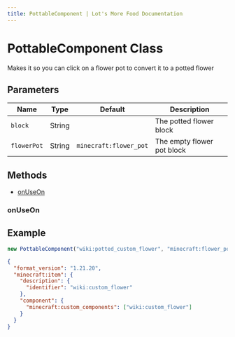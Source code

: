 ```yaml
---
title: PottableComponent | Lot's More Food Documentation
---
```


# PottableComponent Class

Makes it so you can click on a flower pot to convert it to a potted flower

## Parameters

| Name        | Type   | Default                | Description                |
| ----------- | ------ | ---------------------- | -------------------------- |
| `block`     | String |                        | The potted flower block    |
| `flowerPot` | String | `minecraft:flower_pot` | The empty flower pot block |

## Methods

- [onUseOn](#onuseon)

### onUseOn

## Example

```js
new PottableComponent("wiki:potted_custom_flower", "minecraft:flower_pot");
```

```json
{
  "format_version": "1.21.20",
  "minecraft:item": {
    "description": {
      "identifier": "wiki:custom_flower"
    },
    "component": {
      "minecraft:custom_components": ["wiki:custom_flower"]
    }
  }
}
```
